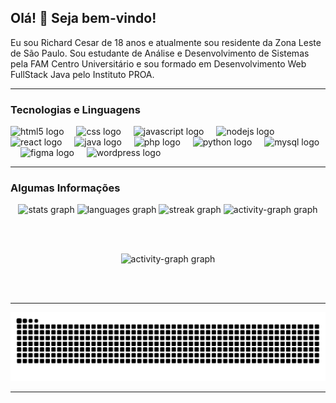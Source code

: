 ## Olá! 👋 Seja bem-vindo!

<p align="left">Eu sou Richard Cesar de 18 anos e atualmente sou residente da Zona Leste de São Paulo. Sou estudante de Análise e Desenvolvimento de Sistemas pela FAM Centro Universitário e sou formado em Desenvolvimento Web FullStack Java pelo Instituto PROA.</p>


___

### Tecnologias e Linguagens

<div align="left">
  <img src="https://cdn.jsdelivr.net/gh/devicons/devicon/icons/html5/html5-original.svg" height="40" alt="html5 logo"  />
  <img width="12" />
  <img src="https://cdn.jsdelivr.net/gh/devicons/devicon/icons/css3/css3-original.svg" height="40" alt="css logo"  />
  <img width="12" />
  <img src="https://cdn.jsdelivr.net/gh/devicons/devicon/icons/javascript/javascript-original.svg" height="40" alt="javascript logo"  />
  <img width="12" />
  <img src="https://cdn.jsdelivr.net/gh/devicons/devicon/icons/nodejs/nodejs-original.svg" height="40" alt="nodejs logo"  />
  <img width="12" />
  <img src="https://cdn.jsdelivr.net/gh/devicons/devicon/icons/react/react-original.svg" height="40" alt="react logo"  />
  <img width="12" />
  <img src="https://cdn.jsdelivr.net/gh/devicons/devicon/icons/java/java-original.svg" height="40" alt="java logo"  />
  <img width="12" />
  <img src="https://cdn.jsdelivr.net/gh/devicons/devicon/icons/php/php-original.svg" height="40" alt="php logo"  />
  <img width="12" />
  <img src="https://cdn.jsdelivr.net/gh/devicons/devicon/icons/python/python-original.svg" height="40" alt="python logo"  />
  <img width="12" />
  <img src="https://cdn.jsdelivr.net/gh/devicons/devicon/icons/mysql/mysql-original.svg" height="40" alt="mysql logo"  />
  <img width="12" />
  <img src="https://cdn.jsdelivr.net/gh/devicons/devicon/icons/figma/figma-original.svg" height="40" alt="figma logo"  />
  <img width="12" />
  <img src="https://cdn.jsdelivr.net/gh/devicons/devicon/icons/wordpress/wordpress-original.svg" height="40" alt="wordpress logo"  />
</div>

___

### Algumas Informações

<div align="center">
  <img src="https://github-readme-stats.vercel.app/api?username=dicesarrr&hide_title=false&hide_rank=false&show_icons=true&include_all_commits=true&count_private=true&disable_animations=false&theme=omni&locale=en&hide_border=false&order=1" height="100" alt="stats graph"  />
  <img src="https://github-readme-stats.vercel.app/api/top-langs?username=dicesarrr&locale=en&hide_title=false&layout=compact&card_width=320&langs_count=5&theme=omni&hide_border=false&order=2" height="100" alt="languages graph"  />
  <img src="https://streak-stats.demolab.com?user=dicesarrr&locale=en&mode=daily&theme=omni&hide_border=false&border_radius=5&order=3" height="100" alt="streak graph"  />
  <img src="https://github-readme-activity-graph.vercel.app/graph?username=dicesarrr&radius=16&theme=redical&area=true&order=5" height="300" alt="activity-graph graph"  />
</div>

  <br></br>

<div align="center"> 
  <img src="https://github-readme-activity-graph.vercel.app/graph?username=dicesarrr&radius=16&theme=modern-lilac&area=true&order=5" height="300" alt="activity-graph graph"  />
</div>

  <br></br>
___

<img src="https://raw.githubusercontent.com/dicesarrr/dicesarrr/output/snake.svg" alt="Snake animation" />

___
